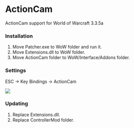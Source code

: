 # ActionCam
ActionCam support for World of Warcraft 3.3.5a

### Installation
1. Move Patcher.exe to WoW folder and run it.
2. Move Extensions.dll to WoW folder.
3. Move ActionCam folder to WoW/Interface/Addons folder.

### Settings
ESC -> Key Bindings -> ActionCam

![](blob:https://imgur.com/bc03af5d-e362-4694-b3f3-291dc8a7d276)

### Updating
1. Replace Extensions.dll.
2. Replace ControllerMod folder.
